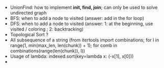 - UnionFind: how to implement **init, find, join**; can only be used to solve undirected graph
- BFS: when to add a node to visited (answer: add in the for loop)
- DFS: when to add a node to visited (answer: 1: at the beginning, use visited / coloring ; 2: backtracking)
- Topological Sort ?
- All subsequence of a string (from itertools import combinations; for l in range(1, min(max_len, len(chunk)) + 1); for comb in combinations(range(len(chunk)), l))
- Usage of lambda: indexed.sort(key=lambda x: (-x[1], x[0]))
- 
